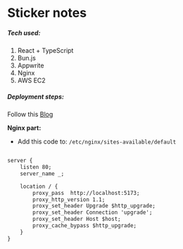 # Sticker notes

##### **Tech used:** 
1. React + TypeScript
2. Bun.js
3. Appwrite
4. Nginx
5. AWS EC2

##### Deployment steps: 

Follow this [Blog](https://quicktuts.online/blog/deploying-bun-app-ec2-nginx)

**Nginx part:**

- Add this code to: `/etc/nginx/sites-available/default`

```default

server {
    listen 80;
    server_name _;

    location / {
        proxy_pass  http://localhost:5173;
        proxy_http_version 1.1;
        proxy_set_header Upgrade $http_upgrade;
        proxy_set_header Connection 'upgrade';
        proxy_set_header Host $host;
        proxy_cache_bypass $http_upgrade;
    }
}
```

